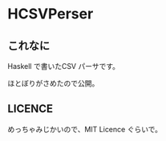 # HCSVPerser

## これなに
Haskell で書いたCSV パーサです。

ほとぼりがさめたので公開。

## LICENCE
めっちゃみじかいので、MIT Licence ぐらいで。

